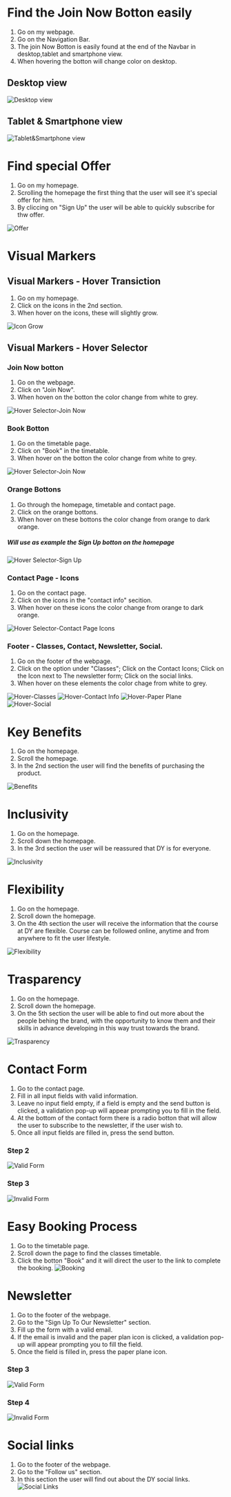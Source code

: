 # Find the Join Now Botton easily
1. Go on my webpage.
2. Go on the Navigation Bar.
3. The join Now Botton is easily found at the end of the Navbar in desktop,tablet and smartphone view.
4. When hovering the botton will change color on desktop.

## Desktop view 

![Desktop view](../screenshots/join-now.jpg)


## Tablet & Smartphone view 

![Tablet&Smartphone view](../screenshots/join-now2.jpg)

# Find special Offer
1. Go on my homepage.
2. Scrolling the homepage the first thing that the user will see it's special offer for him.
3. By cliccing on "Sign Up" the user will be able to quickly subscribe for thw offer.

![Offer](../screenshots/offer.jpg)

# Visual Markers

## Visual Markers - Hover Transiction
1. Go on my homepage.
2. Click on the icons in the 2nd section.
3. When hover on the icons, these will slightly grow.

![Icon Grow](../screenshots/icons2.jpg)

## Visual Markers - Hover Selector

### Join Now botton
1. Go on the webpage.
2. Click on "Join Now".
3. When hoven on the botton the color change from white to grey.

![Hover Selector-Join Now](../screenshots/hover-join.jpg)

### Book Botton
1. Go on the timetable page.
2. Click on "Book" in the timetable.
3. When hover on the botton the color change from white to grey.


![Hover Selector-Join Now](../screenshots/book.jpg)


### Orange Bottons
1. Go through the homepage, timetable and contact page.
2. Click on the orange bottons.
3. When hover on these bottons the color change from orange to dark orange.
##### Will use as example the Sign Up botton on the homepage

![Hover Selector-Sign Up](../screenshots/sign-up.jpg) 


### Contact Page - Icons
1. Go on the contact page.
2. Click on the icons in the "contact info" secition.
3. When hover on these icons the color change from orange to dark orange.

![Hover Selector-Contact Page Icons](../screenshots/info-icons.jpg)

### Footer - Classes, Contact, Newsletter, Social.
1. Go on the footer of the webpage.
2. Click on the option under "Classes"; Click on the Contact Icons; Click on the Icon next to The newsletter form; Click on the social links.
3. When hover on these elements the color chage from white to grey.

![Hover-Classes](../screenshots/classes.jpg) ![Hover-Contact Info](../screenshots/cont-info.jpg) ![Hover-Paper Plane](../screenshots/plane.jpg) ![Hover-Social](../screenshots/social.jpg)


# Key Benefits
1. Go on the homepage.
2. Scroll the homepage.
3. In the 2nd section the user will find the benefits of purchasing the product.

![Benefits](../screenshots/benefits.jpg)

# Inclusivity
1. Go on the homepage.
2. Scroll down the homepage.
3. In the 3rd section the user will be reassured that DY is for everyone.

![Inclusivity](../screenshots/inclusivity.jpg)


# Flexibility
1. Go on the homepage.
2. Scroll down the homepage.
3. On the 4th section the user will receive the information that the course at DY are flexible. Course can be followed online, anytime and from anywhere to fit the user lifestyle.

![Flexibility](../screenshots/flexibility.jpg)


# Trasparency
1. Go on the homepage.
2. Scroll down the homepage.
3. On the 5th section the user will be able to find out more about the people behing the brand, with the opportunity to know them and their skills in advance developing in this way trust towards the brand.

![Trasparency](../screenshots/trasparency.jpg)

# Contact Form 
1. Go to the contact page.
2. Fill in all input fields with valid information.
3. Leave no input field empty, if a field is empty and the send button is clicked, a validation pop-up will appear prompting you to fill in the field. 
4. At the bottom of the contact form there is a radio botton that will allow the user to subscribe to the newsletter, if the user wish to.
5. Once all input fields are filled in, press the send button. 


### Step 2
![Valid Form](../screenshots/form.jpg)
### Step 3
![Invalid Form](../screenshots/form-fail.jpg)

# Easy Booking Process
1. Go to the timetable page.
2. Scroll down the page to find the classes timetable.
3. Click the botton "Book" and it will direct the user to the link to complete the booking. 
![Booking](../screenshots/book.jpg)

# Newsletter
1. Go to the footer of the webpage.
2. Go to the "Sign Up To Our Newsletter" section.
3. Fill up the form with a valid email.
4. If the email is invalid and the paper plan icon is clicked, a validation pop-up will appear prompting you to fill the field.
5. Once the field is filled in, press the paper plane icon.

### Step 3
![Valid Form](../screenshots/news-ok.jpg)
### Step 4
![Invalid Form](../screenshots/news-fail.jpg)

# Social links
1. Go to the footer of the webpage.
2. Go to the "Follow us" section.
3. In this section the user will find out about the DY social links.
![Social Links](../screenshots/social.jpg)












